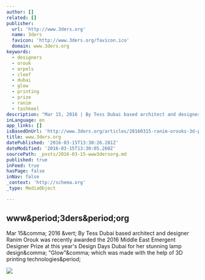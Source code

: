 ```yaml
---
author: []
related: []
publisher:
  url: 'http://www.3ders.org'
  name: 3ders
  favicon: 'http://www.3ders.org/favicon.ico'
  domain: www.3ders.org
keywords:
  - designers
  - orouk
  - arpels
  - cleef
  - dubai
  - glow
  - printing
  - prize
  - ranim
  - tashkeel
description: "Mar 15, 2016 | By Tess Dubai based architect and designer Ranim Orouk was recently awarded the 2016 Middle East Emergent Designer Prize at this year's Design Days Dubai for her stunning lamp design, \"Glow\", which was made with the help of 3D printing technologies."
inLanguage: en
app_links: []
isBasedOnUrl: 'http://www.3ders.org/articles/20160315-ranim-orouks-3d-printed-jellyfish-chandelier-wins-middle-east-emergent-prize.html'
title: www.3ders.org
datePublished: '2016-03-15T13:30:26.281Z'
dateModified: '2016-03-15T13:30:05.260Z'
sourcePath: _posts/2016-03-15-www3dersorg.md
published: true
inFeed: true
hasPage: false
inNav: false
_context: 'http://schema.org'
_type: MediaObject

---
```

<article style=""><h1>www&amp;period;3ders&amp;period;org</h1><p>Mar 15&amp;comma; 2016 &amp;vert; By Tess Dubai based architect and designer Ranim Orouk was recently awarded the 2016 Middle East Emergent Designer Prize at this year's Design Days Dubai for her stunning lamp design&amp;comma; "Glow"&amp;comma; which was made with the help of 3D printing technologies&amp;period;</p><img src="http://www.3ders.org/images2016/designer-ranim-orouk-3dprinted-jellyfish-lamp-middle-east-emergent-prize-dda-1.jpg" /></article>